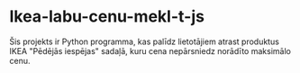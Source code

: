 # Ikea-labu-cenu-mekl-t-js
Šis projekts ir Python programma, kas palīdz lietotājiem atrast produktus IKEA "Pēdējās iespējas" sadaļā, kuru cena nepārsniedz norādīto maksimālo cenu.
